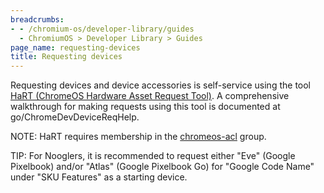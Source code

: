 ```yaml
---
breadcrumbs:
- - /chromium-os/developer-library/guides
  - ChromiumOS > Developer Library > Guides
page_name: requesting-devices
title: Requesting devices
---
```


Requesting devices and device accessories is self-service using the tool
[HaRT (ChromeOS Hardware Asset Request Tool)](http://hart/). A comprehensive
walkthrough for making requests using this tool is documented at
go/ChromeDevDeviceReqHelp.

NOTE: HaRT requires membership in the [chromeos-acl](http://g/chromeos-acl)
group.

TIP: For Nooglers, it is recommended to request either "Eve" (Google Pixelbook)
and/or "Atlas" (Google Pixelbook Go) for "Google Code Name" under "SKU Features"
as a starting device.
